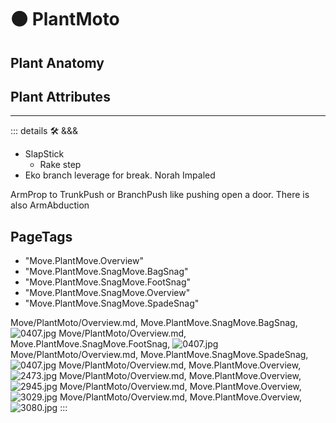 
# 🟠 <move>PlantMoto</move>

## Plant Anatomy

## Plant Attributes

---

<!-- =================================================== -->
<!-- =================================================== -->
<!-- =================================================== -->
<!-- =================================================== -->
<!-- =================================================== -->
::: details 🛠 <dev>&&&</dev>



- SlapStick
    - Rake step
- Eko branch leverage for break. Norah Impaled



ArmProp to TrunkPush or BranchPush like pushing open a door. There is also ArmAbduction

<h2>PageTags</h2>

- "Move.PlantMove.Overview"
- "Move.PlantMove.SnagMove.BagSnag"
- "Move.PlantMove.SnagMove.FootSnag"
- "Move.PlantMove.SnagMove.Overview"
- "Move.PlantMove.SnagMove.SpadeSnag"

Move/PlantMoto/Overview.md, <dev>Move.PlantMove.SnagMove.BagSnag</dev>, ![0407.jpg](/PaperPhoto/0407.jpg)
Move/PlantMoto/Overview.md, <dev>Move.PlantMove.SnagMove.FootSnag</dev>, ![0407.jpg](/PaperPhoto/0407.jpg)
Move/PlantMoto/Overview.md, <dev>Move.PlantMove.SnagMove.SpadeSnag</dev>, ![0407.jpg](/PaperPhoto/0407.jpg)
Move/PlantMoto/Overview.md, <dev>Move.PlantMove.Overview</dev>, ![2473.jpg](/PaperPhoto/2473.jpg)
Move/PlantMoto/Overview.md, <dev>Move.PlantMove.Overview</dev>, ![2945.jpg](/PaperPhoto/2945.jpg)
Move/PlantMoto/Overview.md, <dev>Move.PlantMove.Overview</dev>, ![3029.jpg](/PaperPhoto/3029.jpg)
Move/PlantMoto/Overview.md, <dev>Move.PlantMove.Overview</dev>, ![3080.jpg](/PaperPhoto/3080.jpg)
:::
